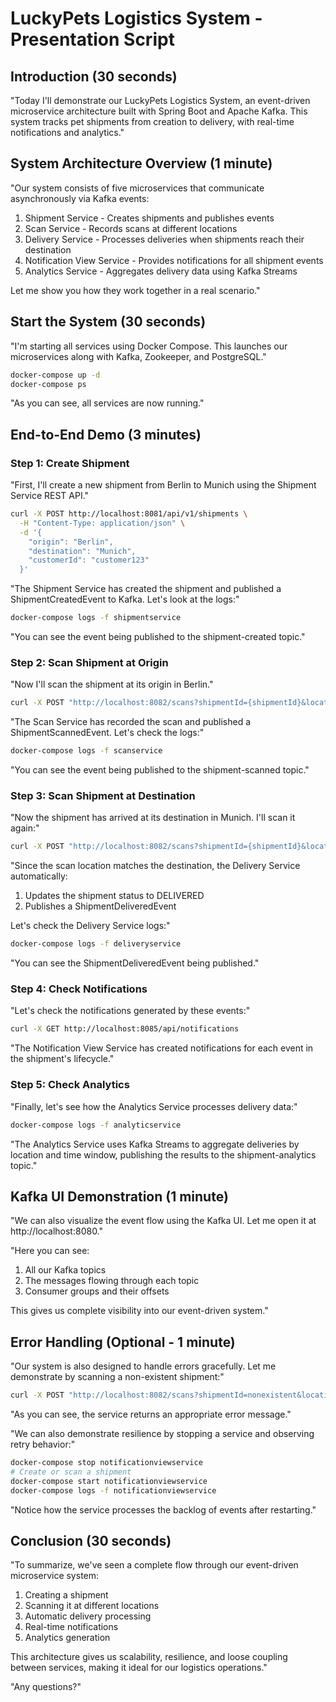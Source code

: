 # LuckyPets Logistics System - Presentation Script

## Introduction (30 seconds)
"Today I'll demonstrate our LuckyPets Logistics System, an event-driven microservice architecture built with Spring Boot and Apache Kafka. This system tracks pet shipments from creation to delivery, with real-time notifications and analytics."

## System Architecture Overview (1 minute)
"Our system consists of five microservices that communicate asynchronously via Kafka events:

1. Shipment Service - Creates shipments and publishes events
2. Scan Service - Records scans at different locations
3. Delivery Service - Processes deliveries when shipments reach their destination
4. Notification View Service - Provides notifications for all shipment events
5. Analytics Service - Aggregates delivery data using Kafka Streams

Let me show you how they work together in a real scenario."

## Start the System (30 seconds)
"I'm starting all services using Docker Compose. This launches our microservices along with Kafka, Zookeeper, and PostgreSQL."

```bash
docker-compose up -d
docker-compose ps
```

"As you can see, all services are now running."

## End-to-End Demo (3 minutes)

### Step 1: Create Shipment
"First, I'll create a new shipment from Berlin to Munich using the Shipment Service REST API."

```bash
curl -X POST http://localhost:8081/api/v1/shipments \
  -H "Content-Type: application/json" \
  -d '{
    "origin": "Berlin",
    "destination": "Munich",
    "customerId": "customer123"
  }'
```

"The Shipment Service has created the shipment and published a ShipmentCreatedEvent to Kafka. Let's look at the logs:"

```bash
docker-compose logs -f shipmentservice
```

"You can see the event being published to the shipment-created topic."

### Step 2: Scan Shipment at Origin
"Now I'll scan the shipment at its origin in Berlin."

```bash
curl -X POST "http://localhost:8082/scans?shipmentId={shipmentId}&location=Berlin"
```

"The Scan Service has recorded the scan and published a ShipmentScannedEvent. Let's check the logs:"

```bash
docker-compose logs -f scanservice
```

"You can see the event being published to the shipment-scanned topic."

### Step 3: Scan Shipment at Destination
"Now the shipment has arrived at its destination in Munich. I'll scan it again:"

```bash
curl -X POST "http://localhost:8082/scans?shipmentId={shipmentId}&location=Munich"
```

"Since the scan location matches the destination, the Delivery Service automatically:
1. Updates the shipment status to DELIVERED
2. Publishes a ShipmentDeliveredEvent

Let's check the Delivery Service logs:"

```bash
docker-compose logs -f deliveryservice
```

"You can see the ShipmentDeliveredEvent being published."

### Step 4: Check Notifications
"Let's check the notifications generated by these events:"

```bash
curl -X GET http://localhost:8085/api/notifications
```

"The Notification View Service has created notifications for each event in the shipment's lifecycle."

### Step 5: Check Analytics
"Finally, let's see how the Analytics Service processes delivery data:"

```bash
docker-compose logs -f analyticservice
```

"The Analytics Service uses Kafka Streams to aggregate deliveries by location and time window, publishing the results to the shipment-analytics topic."

## Kafka UI Demonstration (1 minute)
"We can also visualize the event flow using the Kafka UI. Let me open it at http://localhost:8080."

"Here you can see:
1. All our Kafka topics
2. The messages flowing through each topic
3. Consumer groups and their offsets

This gives us complete visibility into our event-driven system."

## Error Handling (Optional - 1 minute)
"Our system is also designed to handle errors gracefully. Let me demonstrate by scanning a non-existent shipment:"

```bash
curl -X POST "http://localhost:8082/scans?shipmentId=nonexistent&location=Berlin"
```

"As you can see, the service returns an appropriate error message."

"We can also demonstrate resilience by stopping a service and observing retry behavior:"

```bash
docker-compose stop notificationviewservice
# Create or scan a shipment
docker-compose start notificationviewservice
docker-compose logs -f notificationviewservice
```

"Notice how the service processes the backlog of events after restarting."

## Conclusion (30 seconds)
"To summarize, we've seen a complete flow through our event-driven microservice system:
1. Creating a shipment
2. Scanning it at different locations
3. Automatic delivery processing
4. Real-time notifications
5. Analytics generation

This architecture gives us scalability, resilience, and loose coupling between services, making it ideal for our logistics operations."

"Any questions?"